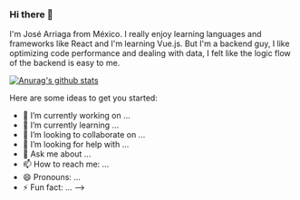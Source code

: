 ### Hi there 👋

I'm José Arriaga from México. I really enjoy learning languages and frameworks like React and I'm learning Vue.js. But I'm a backend guy, I like optimizing code performance and dealing with data,  I felt like the logic flow of the backend is easy to me.

[![Anurag's github stats](https://github-readme-stats.vercel.app/api?username=Jose-cod7)](https://github.com/anuraghazra/github-readme-stats)

Here are some ideas to get you started:

- 🔭 I’m currently working on ...
- 🌱 I’m currently learning ...
- 👯 I’m looking to collaborate on ...
- 🤔 I’m looking for help with ...
- 💬 Ask me about ...
- 📫 How to reach me: ...
- 😄 Pronouns: ...
- ⚡ Fun fact: ...
-->
